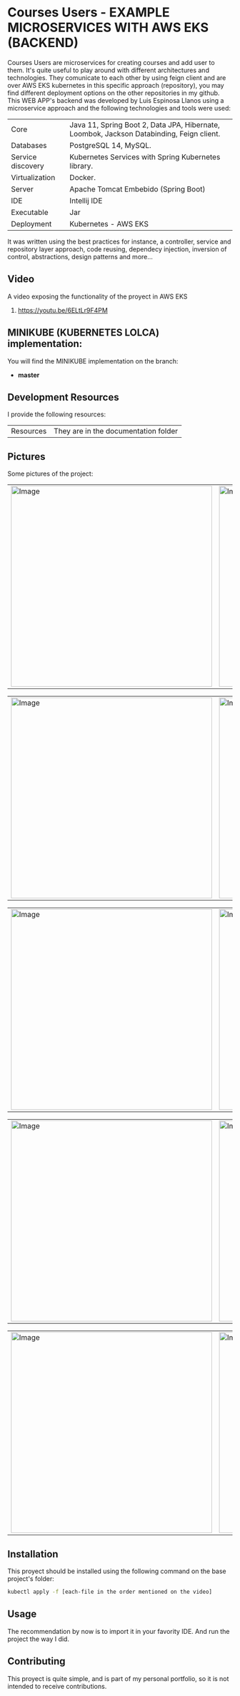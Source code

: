 # Courses Users - EXAMPLE MICROSERVICES WITH AWS EKS (BACKEND)

Courses Users are microservices for creating courses and add user to them. It's quite useful to play around with different architectures and technologies. They comunicate to each other by using feign client and are over AWS EKS kubernetes in this specific approach (repository), you may find different deployment options on the other repositories in my github. This WEB APP's backend was developed by Luis Espinosa Llanos using a microservice approach and the following technologies and tools were used: 

<table style="width:100%">
  <tr>
    <td>
  	Core	
    </td>
    <td>
  	Java 11, Spring Boot 2, Data JPA, Hibernate, Loombok, Jackson Databinding, Feign client.
    </td>
  </tr>
  <tr>
    <td>
  	Databases
    </td>
    <td>
  	PostgreSQL 14, MySQL.
    </td>
  </tr>
  <tr>
    <td>
  	Service discovery	
    </td>
    <td>
  	Kubernetes Services with Spring Kubernetes library.
    </td>
  </tr>
  <tr>
    <td>
  	Virtualization
    </td>
    <td>
  	Docker.
    </td>
  </tr>
  <tr>
    <td>
  	Server	
    </td>
    <td>
  	Apache Tomcat Embebido (Spring Boot)
    </td>
  </tr>
  <tr>
    <td>
  	IDE	
    </td>
    <td>
  	Intellij IDE
    </td>
  </tr>
  <tr>
    <td>
  	Executable	
    </td>
    <td>
  	Jar
    </td>
  </tr>
  <tr>
    <td>
  	Deployment	
    </td>
    <td>
  	Kubernetes - AWS EKS
    </td>
  </tr>
</table>

It was written using the best practices for instance, a controller, service and repository layer approach, code reusing, 
dependecy injection, inversion of control, abstractions, design patterns and more... 

## Video
A video exposing the functionality of the proyect in AWS EKS

1. https://youtu.be/6ELtLr9F4PM


## MINIKUBE (KUBERNETES LOLCA) implementation:
You will find the MINIKUBE implementation on the branch: 
- <b> master </b>

## Development Resources
I provide the following resources:

<table style="width:100%">
  <tr>
    <td>
  	Resources
    </td>
    <td>
	They are in the documentation folder 
    </td>
  </tr>
</table>



## Pictures
Some pictures of the project:

<table style="width:100%">
  <tr>
    <td>
  		<img width="450" alt="Image" src="https://user-images.githubusercontent.com/56041525/190865791-9555c28a-0a69-489f-b1d9-10030700549f.PNG">
	  </td>
    <td>
  	<img width="450" alt="Image" src="https://user-images.githubusercontent.com/56041525/190865798-becc144d-25ab-4761-be42-c5db55d63673.PNG">
    </td>
  </tr>
</table>



<table style="width:100%">
  <tr>
    <td>
  		<img width="450" alt="Image" src="https://user-images.githubusercontent.com/56041525/190865806-a4cec0e7-84c1-482d-8e08-42ce253fc363.PNG">
	  </td>
    <td>
	<img width="450" alt="Image" src="https://user-images.githubusercontent.com/56041525/190865817-fb24d9e8-985c-4303-bd68-f68e4d439b1b.PNG">
    </td>
  </tr>
</table>


<table style="width:100%">
  <tr>
    <td>
  		<img width="450" alt="Image" src="https://user-images.githubusercontent.com/56041525/190865827-7383f8b0-386d-48d9-8c92-63b58ee76e03.PNG">
	  </td>
    <td>
	<img width="450" alt="Image" src="https://user-images.githubusercontent.com/56041525/190865831-cd8539fb-76f7-4778-84fd-95ab63593e7b.PNG">
    </td>
  </tr>
</table>


<table style="width:100%">
  <tr>
    <td>
  		<img width="450" alt="Image" src="https://user-images.githubusercontent.com/56041525/190865854-78806b8b-5890-413d-91d2-d4d53b97570e.PNG">
	  </td>
    <td>
	<img width="450" alt="Image" src="https://user-images.githubusercontent.com/56041525/190865863-e3e8f8d5-6253-4068-8192-c151e86e1417.PNG">
    </td>
  </tr>
</table>



<table style="width:100%">
  <tr>
    <td>
  		<img width="450" alt="Image" src="https://user-images.githubusercontent.com/56041525/190865876-b5a52c6a-738d-4358-be0d-4a1732e0c576.PNG">
	  </td>
    <td>
	<img width="450" alt="Image" src="https://user-images.githubusercontent.com/56041525/190865886-c2596471-2126-4d2e-bb43-5c447d4c3a95.PNG">
    </td>
  </tr>
</table>



## Installation

This proyect should be installed using the following command on the base project's folder:
```bash
kubectl apply -f [each-file in the order mentioned on the video]
```

## Usage
The recommendation by now is to import it in your favority IDE. And run the project the way I did.


## Contributing
This proyect is quite simple, and is part of my personal portfolio, so it is not intended to receive contributions.
